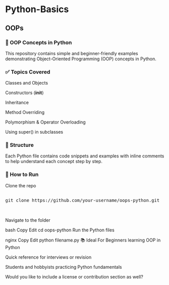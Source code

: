 # Python-Basics

## OOPs

### 🐍 OOP Concepts in Python
This repository contains simple and beginner-friendly examples demonstrating Object-Oriented Programming (OOP) concepts in Python.

### ✅ Topics Covered
Classes and Objects

Constructors (__init__)

Inheritance

Method Overriding

Polymorphism & Operator Overloading

Using super() in subclasses

### 📁 Structure
Each Python file contains code snippets and examples with inline comments to help understand each concept step by step.

### 🔧 How to Run
Clone the repo

<pre>

git clone https://github.com/your-username/oops-python.git

  </pre>
Navigate to the folder

bash
Copy
Edit
cd oops-python
Run the Python files

nginx
Copy
Edit
python filename.py
📚 Ideal For
Beginners learning OOP in Python

Quick reference for interviews or revision

Students and hobbyists practicing Python fundamentals

Would you like to include a license or contribution section as well?
